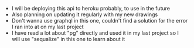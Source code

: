 * I will be deploying this api to heroku probably, to use in the future
* Also planning on updating it regularly with my new drawings
* Don't wanna use graphql in this one, couldn't find a solution for the error I ran into at on my last project 
* I have read a lot about "pg" directly and used it in my last project so I will use "sequalize" in this one to learn about it